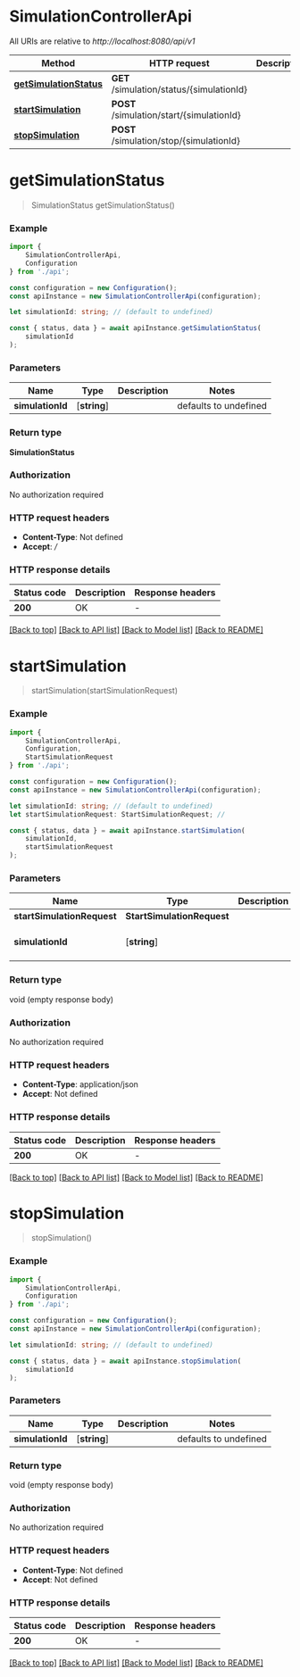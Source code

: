 # SimulationControllerApi

All URIs are relative to *http://localhost:8080/api/v1*

|Method | HTTP request | Description|
|------------- | ------------- | -------------|
|[**getSimulationStatus**](#getsimulationstatus) | **GET** /simulation/status/{simulationId} | |
|[**startSimulation**](#startsimulation) | **POST** /simulation/start/{simulationId} | |
|[**stopSimulation**](#stopsimulation) | **POST** /simulation/stop/{simulationId} | |

# **getSimulationStatus**
> SimulationStatus getSimulationStatus()


### Example

```typescript
import {
    SimulationControllerApi,
    Configuration
} from './api';

const configuration = new Configuration();
const apiInstance = new SimulationControllerApi(configuration);

let simulationId: string; // (default to undefined)

const { status, data } = await apiInstance.getSimulationStatus(
    simulationId
);
```

### Parameters

|Name | Type | Description  | Notes|
|------------- | ------------- | ------------- | -------------|
| **simulationId** | [**string**] |  | defaults to undefined|


### Return type

**SimulationStatus**

### Authorization

No authorization required

### HTTP request headers

 - **Content-Type**: Not defined
 - **Accept**: */*


### HTTP response details
| Status code | Description | Response headers |
|-------------|-------------|------------------|
|**200** | OK |  -  |

[[Back to top]](#) [[Back to API list]](../README.md#documentation-for-api-endpoints) [[Back to Model list]](../README.md#documentation-for-models) [[Back to README]](../README.md)

# **startSimulation**
> startSimulation(startSimulationRequest)


### Example

```typescript
import {
    SimulationControllerApi,
    Configuration,
    StartSimulationRequest
} from './api';

const configuration = new Configuration();
const apiInstance = new SimulationControllerApi(configuration);

let simulationId: string; // (default to undefined)
let startSimulationRequest: StartSimulationRequest; //

const { status, data } = await apiInstance.startSimulation(
    simulationId,
    startSimulationRequest
);
```

### Parameters

|Name | Type | Description  | Notes|
|------------- | ------------- | ------------- | -------------|
| **startSimulationRequest** | **StartSimulationRequest**|  | |
| **simulationId** | [**string**] |  | defaults to undefined|


### Return type

void (empty response body)

### Authorization

No authorization required

### HTTP request headers

 - **Content-Type**: application/json
 - **Accept**: Not defined


### HTTP response details
| Status code | Description | Response headers |
|-------------|-------------|------------------|
|**200** | OK |  -  |

[[Back to top]](#) [[Back to API list]](../README.md#documentation-for-api-endpoints) [[Back to Model list]](../README.md#documentation-for-models) [[Back to README]](../README.md)

# **stopSimulation**
> stopSimulation()


### Example

```typescript
import {
    SimulationControllerApi,
    Configuration
} from './api';

const configuration = new Configuration();
const apiInstance = new SimulationControllerApi(configuration);

let simulationId: string; // (default to undefined)

const { status, data } = await apiInstance.stopSimulation(
    simulationId
);
```

### Parameters

|Name | Type | Description  | Notes|
|------------- | ------------- | ------------- | -------------|
| **simulationId** | [**string**] |  | defaults to undefined|


### Return type

void (empty response body)

### Authorization

No authorization required

### HTTP request headers

 - **Content-Type**: Not defined
 - **Accept**: Not defined


### HTTP response details
| Status code | Description | Response headers |
|-------------|-------------|------------------|
|**200** | OK |  -  |

[[Back to top]](#) [[Back to API list]](../README.md#documentation-for-api-endpoints) [[Back to Model list]](../README.md#documentation-for-models) [[Back to README]](../README.md)

